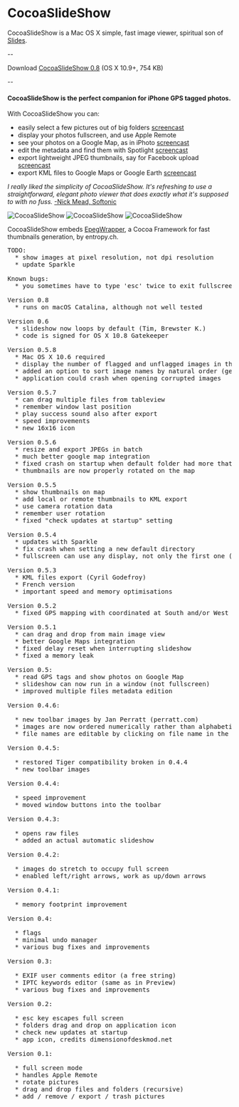 CocoaSlideShow
==============

CocoaSlideShow is a Mac OS X simple, fast image viewer, spiritual son of [Slides](http://richardk.info/slides/).

--

Download [CocoaSlideShow 0.8](http://seriot.ch/software/desktop/CocoaSlideShow/CocoaSlideShow_0_80.app.zip) (OS X 10.9+, 754 KB)

--

#### CocoaSlideShow is the perfect companion for iPhone GPS tagged photos.

With CocoaSlideShow you can:

  * easily select a few pictures out of big folders [screencast](http://seriot.ch/software/desktop/CocoaSlideShow/screencasts/spotlight.mov)
  * display your photos fullscreen, and use Apple Remote
  * see your photos on a Google Map, as in iPhoto [screencast](http://seriot.ch/software/desktop/CocoaSlideShow/screencasts/google_map.mov)
  * edit the metadata and find them with Spotlight [screencast](http://seriot.ch/software/desktop/CocoaSlideShow/screencasts/spotlight.mov)
  * export lightweight JPEG thumbnails, say for Facebook upload [screencast](http://seriot.ch/software/desktop/CocoaSlideShow/screencasts/resize_images.mov)
  * export KML files to Google Maps or Google Earth [screencast](http://seriot.ch/software/desktop/CocoaSlideShow/screencasts/export_kml.mov)

_I really liked the simplicity of CocoaSlideShow. It's refreshing to use a straightforward, elegant photo viewer that does exactly what it's supposed to with no fuss._ [-Nick Mead, Softonic](http://cocoaslideshow.en.softonic.com/mac)

![CocoaSlideShow](art/CocoaSlideShow_screenshot_small.jpg)
![CocoaSlideShow](art/CocoaSlideShow_Spotlight_screenshot_small.png)
![CocoaSlideShow](art/CocoaSlideShow_screenshot_map_small.png)

CocoaSlideShow embeds [EpegWrapper](http://www.entropy.ch/software/macosx/#epegwrapper), a Cocoa Framework for fast thumbnails generation, by entropy.ch.
<pre>
TODO:
  * show images at pixel resolution, not dpi resolution
  * update Sparkle

Known bugs:
  * you sometimes have to type 'esc' twice to exit fullscreen

Version 0.8
  * runs on macOS Catalina, although not well tested

Version 0.6
  * slideshow now loops by default (Tim, Brewster K.)
  * code is signed for OS X 10.8 Gatekeeper

Version 0.5.8
  * Mac OS X 10.6 required
  * display the number of flagged and unflagged images in the tableview header
  * added an option to sort image names by natural order (germ...@gmail.com)
  * application could crash when opening corrupted images

Version 0.5.7
  * can drag multiple files from tableview
  * remember window last position
  * play success sound also after export
  * speed improvements
  * new 16x16 icon

Version 0.5.6
  * resize and export JPEGs in batch
  * much better google map integration
  * fixed crash on startup when default folder had more that 500 images
  * thumbnails are now properly rotated on the map

Version 0.5.5
  * show thumbnails on map
  * add local or remote thumbnails to KML export
  * use camera rotation data
  * remember user rotation
  * fixed "check updates at startup" setting

Version 0.5.4
  * updates with Sparkle
  * fix crash when setting a new default directory
  * fullscreen can use any display, not only the first one (thanks to 0xced)

Version 0.5.3
  * KML files export (Cyril Godefroy)
  * French version
  * important speed and memory optimisations

Version 0.5.2
  * fixed GPS mapping with coordinated at South and/or West

Version 0.5.1
  * can drag and drop from main image view
  * better Google Maps integration
  * fixed delay reset when interrupting slideshow
  * fixed a memory leak

Version 0.5:
  * read GPS tags and show photos on Google Map
  * slideshow can now run in a window (not fullscreen)
  * improved multiple files metadata edition

Version 0.4.6:

  * new toolbar images by Jan Perratt (perratt.com)
  * images are now ordered numerically rather than alphabetically
  * file names are editable by clicking on file name in the tableview

Version 0.4.5:

  * restored Tiger compatibility broken in 0.4.4
  * new toolbar images

Version 0.4.4:

  * speed improvement
  * moved window buttons into the toolbar

Version 0.4.3:

  * opens raw files
  * added an actual automatic slideshow

Version 0.4.2:

  * images do stretch to occupy full screen
  * enabled left/right arrows, work as up/down arrows

Version 0.4.1:

  * memory footprint improvement

Version 0.4:

  * flags
  * minimal undo manager
  * various bug fixes and improvements

Version 0.3:

  * EXIF user comments editor (a free string)
  * IPTC keywords editor (same as in Preview)
  * various bug fixes and improvements

Version 0.2:

  * esc key escapes full screen
  * folders drag and drop on application icon
  * check new updates at startup
  * app icon, credits dimensionofdeskmod.net

Version 0.1:

  * full screen mode
  * handles Apple Remote
  * rotate pictures
  * drag and drop files and folders (recursive)
  * add / remove / export / trash pictures
</pre>
